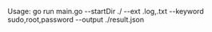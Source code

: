 Usage: go run main.go --startDir ./ --ext .log,.txt --keyword sudo,root,password --output ./result.json

